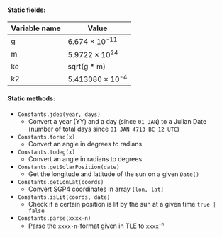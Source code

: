 #### Static fields:
Variable name | Value
------------- | -----
g | 6.674 × 10<sup>-11</sup>
m | 5.9722 × 10<sup>24</sup>
ke | sqrt(g * m)
k2 | 5.413080 × 10<sup>-4</sup>
#### Static methods:
* `Constants.jdep(year, days)`
  * Convert a year (YY) and a day (since `01 JAN`) to a Julian Date (number of total days since `01 JAN 4713 BC 12 UTC`)
* `Constants.torad(x)`
  * Convert an angle in degrees to radians
* `Constants.todeg(x)`
  * Convert an angle in radians to degrees
* `Constants.getSolarPosition(date)`
  * Get the longitude and latitude of the sun on a given `Date()`
* `Constants.getLonLat(coords)`
  * Convert SGP4 coordinates in array `[lon, lat]`
* `Constants.isLit(coords, date)`
  * Check if a certain position is lit by the sun at a given time `true | false`
* `Constants.parse(xxxx-n)`
  * Parse the `xxxx-n`-format given in TLE to `xxxx`<sup>`-n`</sup>